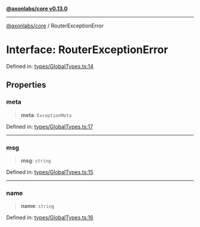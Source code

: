 [**@axonlabs/core v0.13.0**](../README.md)

***

[@axonlabs/core](../globals.md) / RouterExceptionError

# Interface: RouterExceptionError

Defined in: [types/GlobalTypes.ts:14](https://github.com/AxonJsLabs/AxonJs/blob/443c878e407aac4d555b412a63d998c861697725/src/types/GlobalTypes.ts#L14)

## Properties

### meta

> **meta**: `ExceptionMeta`

Defined in: [types/GlobalTypes.ts:17](https://github.com/AxonJsLabs/AxonJs/blob/443c878e407aac4d555b412a63d998c861697725/src/types/GlobalTypes.ts#L17)

***

### msg

> **msg**: `string`

Defined in: [types/GlobalTypes.ts:15](https://github.com/AxonJsLabs/AxonJs/blob/443c878e407aac4d555b412a63d998c861697725/src/types/GlobalTypes.ts#L15)

***

### name

> **name**: `string`

Defined in: [types/GlobalTypes.ts:16](https://github.com/AxonJsLabs/AxonJs/blob/443c878e407aac4d555b412a63d998c861697725/src/types/GlobalTypes.ts#L16)
